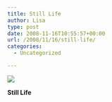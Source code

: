 ```yaml
---
title: Still Life
author: Lisa
type: post
date: 2008-11-16T10:55:57+00:00
url: /2008/11/16/still-life/
categories:
  - Uncategorized

---
```

![][1]

**Still Life**

 [1]: http://media.tumblr.com/xMgN4OQMFgd49twkRhDsR1bBo1_500.jpg